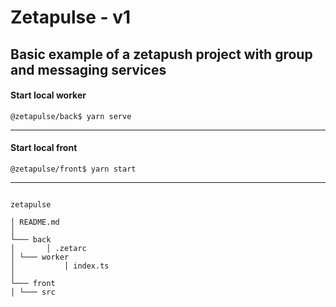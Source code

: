 # Zetapulse - v1

## Basic example of a zetapush project with group and messaging services

#### Start local worker

`@zetapulse/back$ yarn serve`

---

#### Start local front

`@zetapulse/front$ yarn start`

---

```

zetapulse

│ README.md
│
└─── back
│ 		│ .zetarc
│ └─── worker
│ 			│ index.ts
│
└─── front
│ └─── src

```
